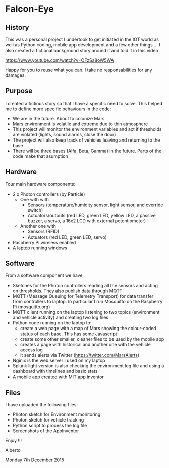 # Falcon-Eye
## History
This was a personal project I undertook to get initiated in the IOT world as well as Python coding, mobile app development
and a few other things ... I also created a fictional background story around it and told it in this video

https://www.youtube.com/watch?v=OFzSa8oW5WA

Happy for you to reuse what you can. I take no responsabilities for any damages.

## Purpose
I created a fictious story so that I have a specific need to solve. This helped me to define more specific behaviours in the code:
 - We are in the future. About to colonize Mars.
 - Mars environment is volatile and extreme due to thin atmosphere
 - This project will monitor the environment variables and act if thresholds are violated (lights, sound alarms, close the door)
 - The project will also keep track of vehicles leaving and returning to the base
 - There will be three bases (Alfa, Beta, Gamma) in the future. Parts of the code make that asumption

## Hardware
Four main hardware components:
 - 2 x Photon controllers (by Particle)
     - One with with
        * Sensors (temperature/humidity sensor, light sensor, and override switch)
        * Actuators/outputs (red LED, green LED, yellow LED, a passive buzzer, a servo, a 16x2 LCD with external potentiometer)
     - Another one with
        * Sensors (RFID)
        * Actuators (red LED, green LED, servo)
 - Raspberry Pi wireless enabled
 - A laptop running windows
 
## Software
 From a software component we have
 - Sketches for the Photon controllers reading all the sensors and acting on thresholds. They also publish data through MQTT
 - MQTT (Message Queuing for Telemetry Transport) for data transfer from controllers to laptop. In particular I run Mosquitto
 on the Raspberry Pi (mosquitto.org)
 - MQTT client running on the laptop listening to two topics (environment and vehicle activity) and creating two log files
 - Python code running on the laptop to:
    + create a web page with a map of Mars showing the colour-coded status of each base. This has some Javascript
    + create some other smaller, cleaner files to be used by the mobile app
    + creates a page with historical and another one with the vehicle access log
    + it sends alerts via Twitter (https://twitter.com/MarsAlerts)
 - Nginix is the web server I used on my laptop
 - Splunk light version is also checking the environment log file and using a dashboard with timelines and basic stats
 - A mobile app created with MIT app inventor

## Files 
 I have uploaded the following files:
  - Photon sketch for Environment monitoring
  - Photon sketch for vehicle tracking
  - Python script to process the log file
  - Screenshots of the AppInventor
  
Enjoy !!!

Alberto

Monday 7th December 2015
